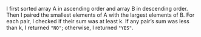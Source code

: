 I first sorted array A in ascending order and array B in descending order. Then I paired the smallest elements of A with the largest elements of B. For each pair, I checked if their sum was at least k. If any pair’s sum was less than k, I returned `"NO"`; otherwise, I returned `"YES"`.
